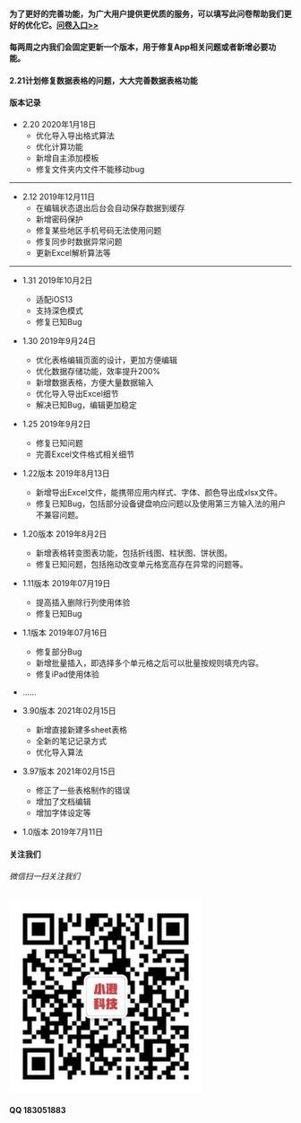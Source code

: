 #### 为了更好的完善功能，为广大用户提供更优质的服务，可以填写此问卷帮助我们更好的优化它。[问卷入口>>](https://www.wjx.cn/jq/43388535.aspx)

#### 每两周之内我们会固定更新一个版本，用于修复App相关问题或者新增必要功能。

#### 2.21计划修复数据表格的问题，大大完善数据表格功能


#### 版本记录
+ 2.20 2020年1月18日
  + 优化导入导出格式算法
  + 优化计算功能
  + 新增自主添加模板
  + 修复文件夹内文件不能移动bug
-------
+ 2.12 2019年12月11日
  + 在编辑状态退出后台会自动保存数据到缓存
  + 新增密码保护
  + 修复某些地区手机号码无法使用问题
  + 修复同步时数据异常问题
  + 更新Excel解析算法等
-------
+ 1.31 2019年10月2日
  + 适配iOS13
  + 支持深色模式
  + 修复已知Bug
+ 1.30 2019年9月24日
  + 优化表格编辑页面的设计，更加方便编辑
  + 优化数据存储功能，效率提升200%
  + 新增数据表格，方便大量数据输入
  + 优化导入导出Excel细节
  + 解决已知Bug，编辑更加稳定
+ 1.25 2019年9月2日
  + 修复已知问题
  + 完善Excel文件格式相关细节
+ 1.22版本  2019年8月13日
  + 新增导出Excel文件，能携带应用内样式、字体、颜色导出成xlsx文件。
  + 修复已知Bug，包括部分设备键盘响应问题以及使用第三方输入法的用户不兼容问题。
+ 1.20版本  2019年8月2日
  + 新增表格转变图表功能，包括折线图、柱状图、饼状图。
  + 修复已知问题，包括拖动改变单元格宽高存在异常的问题等。
+ 1.11版本  2019年07月19日
  + 提高插入删除行列使用体验
  + 修复已知Bug
+ 1.1版本  2019年07月16日
  + 修复部分Bug
  + 新增批量插入，即选择多个单元格之后可以批量按规则填充内容。
  + 修复iPad使用体验
+ ......
+ 3.90版本 2021年02月15日
  + 新增直接新建多sheet表格
  + 全新的笔记记录方式
  + 优化导入算法
+ 3.97版本 2021年02月15日
  + 修正了一些表格制作的错误
  + 增加了文档编辑
  + 增加字体设定等


+ 1.0版本  2019年7月11日
#### 关注我们
###### 微信扫一扫关注我们
![af](https://github.com/JXUnx1/PhoneTable/blob/master/qrcode_for_gh_4fc83cb109ec_344.jpg?raw=true "af")
#### QQ 183051883
